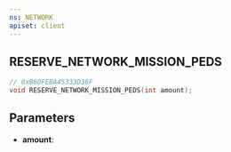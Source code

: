 ```yaml
---
ns: NETWORK
apiset: client
---
```

## RESERVE_NETWORK_MISSION_PEDS

```c
// 0xB60FEBA45333D36F
void RESERVE_NETWORK_MISSION_PEDS(int amount);
```


## Parameters
* **amount**:



